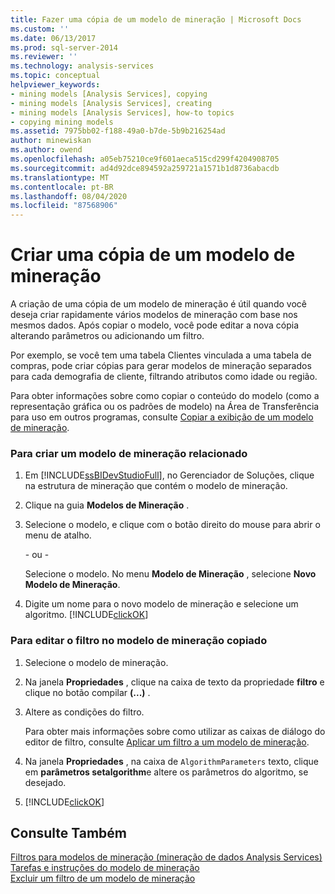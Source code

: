 ```yaml
---
title: Fazer uma cópia de um modelo de mineração | Microsoft Docs
ms.custom: ''
ms.date: 06/13/2017
ms.prod: sql-server-2014
ms.reviewer: ''
ms.technology: analysis-services
ms.topic: conceptual
helpviewer_keywords:
- mining models [Analysis Services], copying
- mining models [Analysis Services], creating
- mining models [Analysis Services], how-to topics
- copying mining models
ms.assetid: 7975bb02-f188-49a0-b7de-5b9b216254ad
author: minewiskan
ms.author: owend
ms.openlocfilehash: a05eb75210ce9f601aeca515cd299f4204908705
ms.sourcegitcommit: ad4d92dce894592a259721a1571b1d8736abacdb
ms.translationtype: MT
ms.contentlocale: pt-BR
ms.lasthandoff: 08/04/2020
ms.locfileid: "87568906"
---
```

# <a name="make-a-copy-of-a-mining-model"></a>Criar uma cópia de um modelo de mineração
  A criação de uma cópia de um modelo de mineração é útil quando você deseja criar rapidamente vários modelos de mineração com base nos mesmos dados. Após copiar o modelo, você pode editar a nova cópia alterando parâmetros ou adicionando um filtro.  
  
 Por exemplo, se você tem uma tabela Clientes vinculada a uma tabela de compras, pode criar cópias para gerar modelos de mineração separados para cada demografia de cliente, filtrando atributos como idade ou região.  
  
 Para obter informações sobre como copiar o conteúdo do modelo (como a representação gráfica ou os padrões de modelo) na Área de Transferência para uso em outros programas, consulte [Copiar a exibição de um modelo de mineração](copy-a-view-of-a-mining-model.md).  
  
### <a name="to-create-a-related-mining-model"></a>Para criar um modelo de mineração relacionado  
  
1.  Em [!INCLUDE[ssBIDevStudioFull](../../includes/ssbidevstudiofull-md.md)], no Gerenciador de Soluções, clique na estrutura de mineração que contém o modelo de mineração.  
  
2.  Clique na guia **Modelos de Mineração** .  
  
3.  Selecione o modelo, e clique com o botão direito do mouse para abrir o menu de atalho.  
  
     - ou -  
  
     Selecione o modelo. No menu **Modelo de Mineração** , selecione **Novo Modelo de Mineração**.  
  
4.  Digite um nome para o novo modelo de mineração e selecione um algoritmo. [!INCLUDE[clickOK](../../includes/clickok-md.md)]  
  
### <a name="to-edit-the-filter-on-the-copied-mining-model"></a>Para editar o filtro no modelo de mineração copiado  
  
1.  Selecione o modelo de mineração.  
  
2.  Na janela **Propriedades** , clique na caixa de texto da propriedade **filtro** e clique no botão compilar **(...)** .  
  
3.  Altere as condições do filtro.  
  
     Para obter mais informações sobre como utilizar as caixas de diálogo do editor de filtro, consulte [Aplicar um filtro a um modelo de mineração](apply-a-filter-to-a-mining-model.md).  
  
4.  Na janela **Propriedades** , na caixa de `AlgorithmParameters` texto, clique em **parâmetros setalgorithm**e altere os parâmetros do algoritmo, se desejado.  
  
5.  [!INCLUDE[clickOK](../../includes/clickok-md.md)]  
  
## <a name="see-also"></a>Consulte Também  
 [Filtros para modelos de mineração &#40;mineração de dados Analysis Services&#41;](mining-models-analysis-services-data-mining.md)   
 [Tarefas e instruções do modelo de mineração](mining-model-tasks-and-how-tos.md)   
 [Excluir um filtro de um modelo de mineração](delete-a-filter-from-a-mining-model.md)  
  
  

